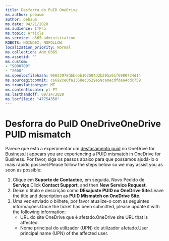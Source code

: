 ```yaml
---
title: Desforra do PuID OneDrive
ms.author: pebaum
author: pebaum
ms.date: 04/21/2020
ms.audience: ITPro
ms.topic: article
ms.service: o365-administration
ROBOTS: NOINDEX, NOFOLLOW
localization_priority: Normal
ms.collection: Adm_O365
ms.assetid: ''
ms.custom:
- "9000700"
- "2600"
ms.openlocfilehash: 96023978dbbeeb162504d2b205a61f6980734d14
ms.sourcegitcommit: c6692ce0fa1358ec3529e59ca0ecdfdea4cdc759
ms.translationtype: MT
ms.contentlocale: pt-PT
ms.lasthandoff: 09/14/2020
ms.locfileid: "47754350"
---
```

# <a name="onedrive-puid-mismatch"></a><span data-ttu-id="70c09-102">Desforra do PuID OneDrive</span><span class="sxs-lookup"><span data-stu-id="70c09-102">OneDrive PUID mismatch</span></span>
<span data-ttu-id="70c09-103">Parece que está a experimentar um [desfasamento puid](https://docs.microsoft.com/sharepoint/support/administration/access-denied-or-need-permission-error-sharepoint-online-or-onedrive-for-business#when-accessing-a-onedrive-site) no OneDrive for Business.</span><span class="sxs-lookup"><span data-stu-id="70c09-103">It appears you are experiencing a [PUID mismatch](https://docs.microsoft.com/sharepoint/support/administration/access-denied-or-need-permission-error-sharepoint-online-or-onedrive-for-business#when-accessing-a-onedrive-site) in OneDrive for Business.</span></span> <span data-ttu-id="70c09-104">Por favor, siga os passos abaixo para que possamos ajudá-lo o mais rápido possível:</span><span class="sxs-lookup"><span data-stu-id="70c09-104">Please follow the steps below so we may assist you as soon as possible:</span></span>

1. <span data-ttu-id="70c09-105">Clique em **Suporte de Contacto**e, em seguida, Novo Pedido de **Serviço**.</span><span class="sxs-lookup"><span data-stu-id="70c09-105">Click **Contact Support**, and then **New Service Request**.</span></span>
2. <span data-ttu-id="70c09-106">Deixe o título e descrição como **DEsajuste PUID no OneDrive Site**.</span><span class="sxs-lookup"><span data-stu-id="70c09-106">Leave the title and description as **PUID Mismatch on OneDrive Site**.</span></span>
3. <span data-ttu-id="70c09-107">Uma vez enviado o bilhete, por favor atualize-o com as seguintes informações:</span><span class="sxs-lookup"><span data-stu-id="70c09-107">Once the ticket has been submitted, please update it with the following information:</span></span>
    - <span data-ttu-id="70c09-108">URL do site OneDrive que é afetado.</span><span class="sxs-lookup"><span data-stu-id="70c09-108">OneDrive site URL that is affected.</span></span>
    - <span data-ttu-id="70c09-109">Nome principal do utilizador (UPN) do utilizador afetado.</span><span class="sxs-lookup"><span data-stu-id="70c09-109">User principal name (UPN) of the affected user.</span></span>



